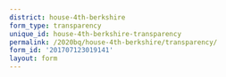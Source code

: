 ```yaml
---
district: house-4th-berkshire
form_type: transparency
unique_id: house-4th-berkshire-transparency
permalink: /2020bq/house-4th-berkshire/transparency/
form_id: '201707123019141'
layout: form
---
```

